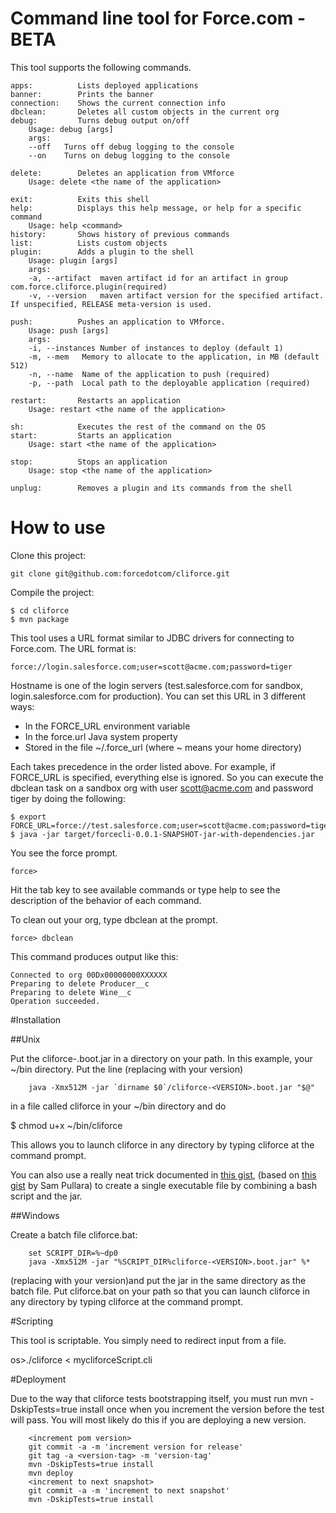 # Command line tool for Force.com - BETA

This tool supports the following commands.

    apps:          Lists deployed applications
    banner:        Prints the banner
    connection:    Shows the current connection info
    dbclean:       Deletes all custom objects in the current org
    debug:         Turns debug output on/off
        Usage: debug [args]
        args:
        --off	Turns off debug logging to the console
        --on	Turns on debug logging to the console

    delete:        Deletes an application from VMforce
        Usage: delete <the name of the application>

    exit:          Exits this shell
    help:          Displays this help message, or help for a specific command
        Usage: help <command>
    history:       Shows history of previous commands
    list:          Lists custom objects
    plugin:        Adds a plugin to the shell
        Usage: plugin [args]
        args:
        -a, --artifact	maven artifact id for an artifact in group com.force.cliforce.plugin(required)
        -v, --version	maven artifact version for the specified artifact. If unspecified, RELEASE meta-version is used.

    push:          Pushes an application to VMforce.
        Usage: push [args]
        args:
        -i, --instances	Number of instances to deploy (default 1)
        -m, --mem	Memory to allocate to the application, in MB (default 512)
        -n, --name	Name of the application to push (required)
        -p, --path	Local path to the deployable application (required)

    restart:       Restarts an application
        Usage: restart <the name of the application>

    sh:            Executes the rest of the command on the OS
    start:         Starts an application
        Usage: start <the name of the application>

    stop:          Stops an application
        Usage: stop <the name of the application>

    unplug:        Removes a plugin and its commands from the shell



# How to use

Clone this project:

	git clone git@github.com:forcedotcom/cliforce.git

Compile the project:

	$ cd cliforce
	$ mvn package

This tool uses a URL format similar to JDBC drivers for connecting to Force.com. The URL format is:

	force://login.salesforce.com;user=scott@acme.com;password=tiger

Hostname is one of the login servers (test.salesforce.com for sandbox, login.salesforce.com for production). You can set this URL in 3 different ways:

* In the FORCE_URL environment variable
* In the force.url Java system property
* Stored in the file ~/.force_url (where ~ means your home directory)

Each takes precedence in the order listed above. For example, if FORCE_URL is specified, everything else is ignored. So you can execute the dbclean task on a sandbox org with user scott@acme.com and password tiger by doing the following:

	$ export FORCE_URL=force://test.salesforce.com;user=scott@acme.com;password=tiger
	$ java -jar target/forcecli-0.0.1-SNAPSHOT-jar-with-dependencies.jar

You see the force prompt.

    force>

Hit the tab key to see available commands or type help to see the description of the behavior of each command.

To clean out your org, type dbclean at the prompt.

    force> dbclean

This command produces output like this:

	Connected to org 00Dx00000000XXXXXX
	Preparing to delete Producer__c
	Preparing to delete Wine__c
	Operation succeeded.

#Installation

##Unix

Put the cliforce-<VERSION>.boot.jar in a directory on your path.
In this example, your ~/bin directory.
Put the line (replacing <VERSION> with your version)

        java -Xmx512M -jar `dirname $0`/cliforce-<VERSION>.boot.jar "$@"

in a file called cliforce in your ~/bin directory and do

$ chmod u+x ~/bin/cliforce

This allows you to launch cliforce in any directory by typing cliforce at the command prompt.

You can also use a really neat trick documented in [this gist](https://gist.github.com/782862), (based on [this gist](https://gist.github.com/782523) by Sam Pullara)
to create a single executable file by combining a bash script and the jar.

##Windows

Create a batch file cliforce.bat:

        set SCRIPT_DIR=%~dp0
        java -Xmx512M -jar "%SCRIPT_DIR%cliforce-<VERSION>.boot.jar" %*

(replacing <VERSION> with your version)and put the jar in the same directory as the batch file.
Put cliforce.bat on your path so that you can launch cliforce in any directory by typing cliforce at the command prompt.

#Scripting

This tool is scriptable. You simply need to redirect input from a file.

os>./cliforce < mycliforceScript.cli

#Deployment

Due to the way that cliforce tests bootstrapping itself, you must run mvn -DskipTests=true install once when you increment the version before the test will
 pass. You will most likely do this if you are deploying a new version.

        <increment pom version>
        git commit -a -m 'increment version for release'
        git tag -a <version-tag> -m 'version-tag'
        mvn -DskipTests=true install
        mvn deploy
        <increment to next snapshot>
        git commit -a -m 'increment to next snapshot'
        mvn -DskipTests=true install



